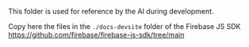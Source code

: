 This folder is used for reference by the AI during development. 

Copy here the files in the `./docs-devsite` folder of the Firebase JS SDK <https://github.com/firebase/firebase-js-sdk/tree/main>